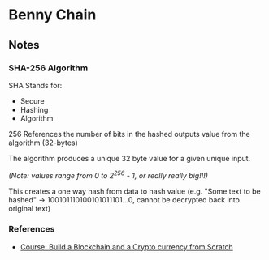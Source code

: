 # Benny Chain

## Notes

### SHA-256 Algorithm

SHA Stands for:

-   Secure
-   Hashing
-   Algorithm

256 References the number of bits in the hashed outputs value from the algorithm (32-bytes)

The algorithm produces a unique 32 byte value for a given unique input.

_(Note: values range from 0 to 2<sup>256</sup> - 1, or really really big!!!)_

This creates a one way hash from data to hash value (e.g. "Some text to be hashed" -> 100101110100101011101...0, cannot be decrypted back into original text)

### References

-   [Course: Build a Blockchain and a Crypto currency from Scratch](https://www.udemy.com/course/build-blockchain/)

